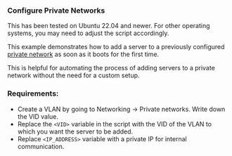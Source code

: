 ### Configure Private Networks

This has been tested on Ubuntu 22.04 and newer. For other operating systems, you may need to adjust the script accordingly.

This example demonstrates how to add a server to a previously configured [private network](https://www.latitude.sh/docs/networking/private-networks) as soon as it boots for the first time.

This is helpful for automating the process of adding servers to a private network without the need for a custom setup.

### Requirements:
* Create a VLAN by going to Networking -> Private networks. Write down the VID value.
* Replace the `<VID>` variable in the script with the VID of the VLAN to which you want the server to be added.
* Replace `<IP_ADDRESS>` variable with a private IP for internal communication.
